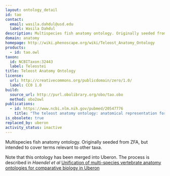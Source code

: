 ```yaml
---
layout: ontology_detail
id: tao
contact:
  email: wasila.dahdul@usd.edu
  label: Wasila Dahdul
description: Multispecies fish anatomy ontology. Originally seeded from ZFA, but intended to cover terms relevant to other taxa
domain: anatomy
homepage: http://wiki.phenoscape.org/wiki/Teleost_Anatomy_Ontology
products:
  - id: tao.owl
taxon:
  id: NCBITaxon:32443
  label: Teleostei
title: Teleost Anatomy Ontology
license:
  url: http://creativecommons.org/publicdomain/zero/1.0/
  label: CC0 1.0
build:
  source_url: http://purl.obolibrary.org/obo/tao.obo
  method: obo2owl
publications:
  - id: https://www.ncbi.nlm.nih.gov/pubmed/20547776
    title: "The teleost anatomy ontology: anatomical representation for the genomics age"
is_obsolete: true
replaced_by: uberon
activity_status: inactive
---
```


Multispecies fish anatomy ontology. Originally seeded from ZFA, but intended to cover terms relevant to other taxa.

Note that this ontology has been merged into Uberon. The process is described in _Haendel et al_ [Unification of multi-species vertebrate anatomy ontologies for comparative biology in Uberon](http://www.ncbi.nlm.nih.gov/pubmed/25009735)
